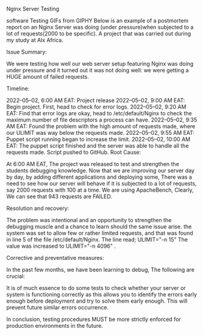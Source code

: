 Nginx Server Testing


software Testing GIFs from GIPHY
Below is an example of a postmortem report on an Nginx Server was doing (under pressure)when subjected to a lot of requests(2000 to be specific). A project that was carried out during my study at Alx Africa.

Issue Summary:

We were testing how well our web server setup featuring Nginx was doing under pressure and it turned out it was not doing well: we were getting a HUGE amount of failed requests.

Timeline:

2022–05–02, 6:00 AM EAT: Project release
2022–05–02, 9:00 AM EAT: Begin project. First, head to check for error logs.
2022–05–02, 9:20 AM EAT: Find that error logs are okay, head to /etc/default/Nginx to check the maximum number of file descriptors a process can have.
2022–05–02, 9:35 AM EAT: Found the problem with the high amount of requests made, where our ULIMIT was way below the requests made.
2022–05–02, 9:55 AM EAT: Puppet script running began to increase the limit.
2022–05–02, 10:00 AM EAT: The puppet script finished and the server was able to handle all the requests made. Script pushed to GitHub.
Root Cause:

At 6:00 AM EAT, The project was released to test and strengthen the students debugging knowledge. Now that we are improving our server day by day, by adding different applications and deploying some, There was a need to see how our server will behave if it is subjected to a lot of requests, say 2000 requests with 100 at a time. We are using ApacheBench, Clearly, We can see that 943 requests are FAILED.

Resolution and recovery:

The problem was intentional and an opportunity to strengthen the debugging muscle and a chance to learn should the same issue arise. the system was set to allow few or rather limited requests, and that was found in line 5 of the file /etc/default/Nginx. The line read; ULIMIT="-n 15" The value was increased to ULIMIT="-n 4096" .

Corrective and preventative measures:

In the past few months, we have been learning to debug, The following are crucial:

It is of much essence to do some tests to check whether your server or system is functioning correctly as this allows you to identify the errors early enough before deployment and try to solve them early enough. This will prevent future similar errors occurrence.

In conclusion, testing procedures MUST be more strictly enforced for production environments in the future.


